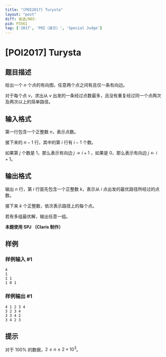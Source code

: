 ```yaml
---
title: "[POI2017] Turysta"
layout: "post"
diff: 省选/NOI-
pid: P3561
tag: ['2017', 'POI（波兰）', 'Special Judge']
---
```

# [POI2017] Turysta
## 题目描述

给出一个 $n$ 个点的有向图，任意两个点之间有且仅一条有向边。

对于每个点 $v$，求出从 $v$ 出发的一条经过点数最多，且没有重复经过同一个点两次及两次以上的简单路径。
## 输入格式

第一行包含一个正整数 $n$，表示点数。

接下来的 $n-1$ 行，其中的第 $i$ 行有 $i-1$ 个数。

如果第 $j$ 个数是 $1$，那么表示有向边 $j\rightarrow i+1$ ，如果是 $0$，那么表示有向边 $j\leftarrow i+1$。
## 输出格式

输出 $n$ 行，第 $i$ 行首先包含一个正整数 $k$，表示从 $i$ 点出发的最优路径所经过的点数。

接下来 $k$ 个正整数，依次表示路径上的每个点。

若有多组最优解，输出任意一组。

**本题使用 SPJ （Claris 制作）**
## 样例

### 样例输入 #1
```
4
1
1 1
1 0 1
```
### 样例输出 #1
```
4 1 2 3 4
3 2 3 4
3 3 4 2
3 4 2 3
```
## 提示

对于 $100\%$ 的数据，$2\le n\le 2 \times 10^3$。
